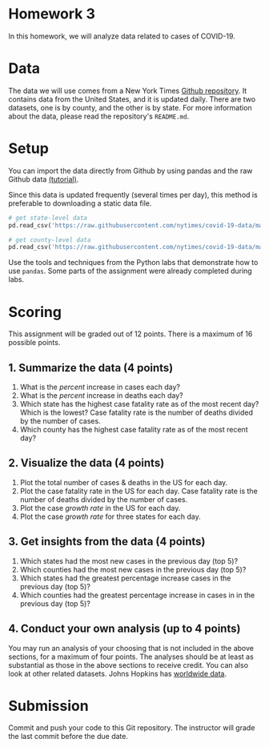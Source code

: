 # Homework 3

In this homework, we will analyze data related to cases
of COVID-19.

# Data

The data we will use comes from a New York Times
[Github repository](https://github.com/nytimes/covid-19-data).
It contains data from the United States, and it is
updated daily. There are two datasets, one is
by county, and the other is by state. For more information
about the data, please read the repository's
`README.md`.


# Setup

You can import the data directly from Github by using
pandas and the raw Github data
[(tutorial)](https://projectosyo.wixsite.com/datadoubleconfirm/single-post/2019/04/15/Reading-csv-data-from-Github---Python).

Since this data is updated frequently (several times per day),
this method is preferable to downloading a static data file.

```python
# get state-level data
pd.read_csv('https://raw.githubusercontent.com/nytimes/covid-19-data/master/us-states.csv')

# get county-level data
pd.read_csv('https://raw.githubusercontent.com/nytimes/covid-19-data/master/us-counties.csv')
```

Use the tools and techniques from the Python labs
that demonstrate how to use `pandas`. Some parts
of the assignment were already completed during labs.

<!--  -->
# Scoring
This assignment will be graded out of 12 points. There is a
maximum of 16 possible points.

## 1. Summarize the data (4 points)

1. What is the _percent_ increase in cases each day?
2. What is the _percent_ increase in deaths each day?
3. Which state has the highest case fatality rate as of the most
   recent day? Which is the lowest? Case fatality rate is the
   number of deaths divided by the number of cases.
4. Which county has the highest case fatality rate as of the most
   recent day?

## 2. Visualize the data (4 points)

1. Plot the total number of cases & deaths in the US for each day.
2. Plot the case fatality rate in the US for each day. Case
   fatality rate is the number of deaths divided by the number
   of cases.
3. Plot the case _growth rate_ in the US for each day.
4. Plot the case _growth rate_ for three states for each day.


## 3. Get insights from the data (4 points)

1. Which states had the most new cases in the previous day (top 5)?
2. Which counties had the most new cases in the previous day (top 5)?
3. Which states had the greatest percentage increase cases in the
   previous day (top 5)?
4. Which counties had the greatest percentage increase in cases in
   in the previous day (top 5)?

## 4. Conduct your own analysis (up to 4 points)
You may run an analysis of your choosing that is not included
in the above sections, for a maximum of four points. The analyses
should be at least as substantial as those in the above
sections to receive credit. You can also look at other related
datasets. Johns Hopkins has
[worldwide data](https://github.com/CSSEGISandData/COVID-19).

# Submission

Commit and push your code to this Git repository. The
instructor will grade the last commit before the due
date.
